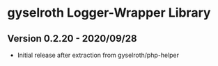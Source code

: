gyselroth Logger-Wrapper Library
================================

Version 0.2.20 - 2020/09/28
---------------------------
* Initial release after extraction from gyselroth/php-helper
